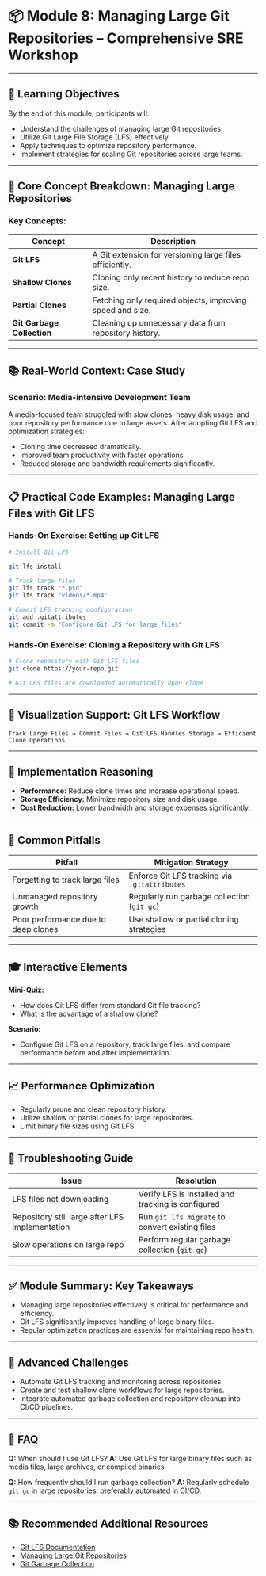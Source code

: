 # 📦 Module 8: Managing Large Git Repositories – Comprehensive SRE Workshop

---

## 🎯 Learning Objectives

By the end of this module, participants will:

- Understand the challenges of managing large Git repositories.
- Utilize Git Large File Storage (LFS) effectively.
- Apply techniques to optimize repository performance.
- Implement strategies for scaling Git repositories across large teams.

---

## 📖 Core Concept Breakdown: Managing Large Repositories

### Key Concepts:

| Concept                  | Description                                                  |
|--------------------------|--------------------------------------------------------------|
| **Git LFS**              | A Git extension for versioning large files efficiently.      |
| **Shallow Clones**       | Cloning only recent history to reduce repo size.             |
| **Partial Clones**       | Fetching only required objects, improving speed and size.    |
| **Git Garbage Collection**| Cleaning up unnecessary data from repository history.        |

---

## 📚 Real-World Context: Case Study

### Scenario: Media-intensive Development Team

A media-focused team struggled with slow clones, heavy disk usage, and poor repository performance due to large assets. After adopting Git LFS and optimization strategies:

- Cloning time decreased dramatically.
- Improved team productivity with faster operations.
- Reduced storage and bandwidth requirements significantly.

---

## 📋 Practical Code Examples: Managing Large Files with Git LFS

### Hands-On Exercise: Setting up Git LFS

```bash
# Install Git LFS

git lfs install

# Track large files
git lfs track "*.psd"
git lfs track "videos/*.mp4"

# Commit LFS tracking configuration
git add .gitattributes
git commit -m "Configure Git LFS for large files"
```

### Hands-On Exercise: Cloning a Repository with Git LFS

```bash
# Clone repository with Git LFS files
git clone https://your-repo.git

# Git LFS files are downloaded automatically upon clone
```

---

## 🎨 Visualization Support: Git LFS Workflow

```ascii
Track Large Files → Commit Files → Git LFS Handles Storage → Efficient Clone Operations
```

---

## 🎯 Implementation Reasoning

- **Performance:** Reduce clone times and increase operational speed.
- **Storage Efficiency:** Minimize repository size and disk usage.
- **Cost Reduction:** Lower bandwidth and storage expenses significantly.

---

## 🚧 Common Pitfalls

| Pitfall                             | Mitigation Strategy                                     |
|-------------------------------------|---------------------------------------------------------|
| Forgetting to track large files     | Enforce Git LFS tracking via `.gitattributes`           |
| Unmanaged repository growth         | Regularly run garbage collection (`git gc`)             |
| Poor performance due to deep clones | Use shallow or partial cloning strategies               |

---

## 🎓 Interactive Elements

**Mini-Quiz:**
- How does Git LFS differ from standard Git file tracking?
- What is the advantage of a shallow clone?

**Scenario:**
- Configure Git LFS on a repository, track large files, and compare performance before and after implementation.

---

## 📈 Performance Optimization

- Regularly prune and clean repository history.
- Utilize shallow or partial clones for large repositories.
- Limit binary file sizes using Git LFS.

---

## 🔧 Troubleshooting Guide

| Issue                                        | Resolution                                          |
|----------------------------------------------|-----------------------------------------------------|
| LFS files not downloading                    | Verify LFS is installed and tracking is configured  |
| Repository still large after LFS implementation| Run `git lfs migrate` to convert existing files     |
| Slow operations on large repo                | Perform regular garbage collection (`git gc`)       |

---

## ✅ Module Summary: Key Takeaways

- Managing large repositories effectively is critical for performance and efficiency.
- Git LFS significantly improves handling of large binary files.
- Regular optimization practices are essential for maintaining repo health.

---

## 🚀 Advanced Challenges

- Automate Git LFS tracking and monitoring across repositories.
- Create and test shallow clone workflows for large repositories.
- Integrate automated garbage collection and repository cleanup into CI/CD pipelines.

---

## 📗 FAQ

**Q:** When should I use Git LFS?
**A:** Use Git LFS for large binary files such as media files, large archives, or compiled binaries.

**Q:** How frequently should I run garbage collection?
**A:** Regularly schedule `git gc` in large repositories, preferably automated in CI/CD.

---

## 📚 Recommended Additional Resources

- [Git LFS Documentation](https://git-lfs.com/)
- [Managing Large Git Repositories](https://www.atlassian.com/git/tutorials/managing-large-repositories)
- [Git Garbage Collection](https://git-scm.com/docs/git-gc)